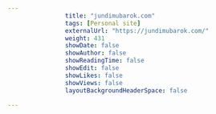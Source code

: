 ```yaml
---
                title: "jundimubarok.com"
                tags: [Personal site]
                externalUrl: "https://jundimubarok.com/"
                weight: 431
                showDate: false
                showAuthor: false
                showReadingTime: false
                showEdit: false
                showLikes: false
                showViews: false
                layoutBackgroundHeaderSpace: false
                
---
```

